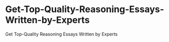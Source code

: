 # Get-Top-Quality-Reasoning-Essays-Written-by-Experts
Get Top-Quality Reasoning Essays Written by Experts
